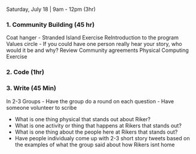 
Saturday, July 18 | 9am - 12pm (3hr)

### 1. Community Building (45 hr)
Coat hanger - Stranded Island Exercise 
ReIntroduction to the program
Values circle - If you could have one person really hear your story, who would it be and why? 
Review Community agreements
Physical Computing Exercise 

### 2. Code (1hr)

### 3. Write (45 Min)
In 2-3 Groups - Have the group do a round on each question - Have someone volunteer to scribe
- What is one thing physical that stands out about Riker? 
- What is one activity or thing that happens at Rikers that stands out? 
- What is one thing about the people here at Rikers that stands out? 
- Have people individualy come up with 2-3 short story tweets based on the examples of what the group said about how Rikers isnt home
